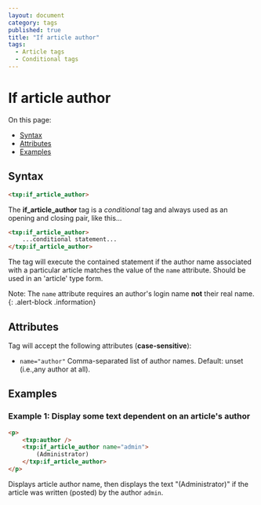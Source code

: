 ```yaml
---
layout: document
category: tags
published: true
title: "If article author"
tags:
  - Article tags
  - Conditional tags
---
```


# If article author

On this page:

* [Syntax](#syntax)
* [Attributes](#attributes)
* [Examples](#examples)

## Syntax

~~~ html
<txp:if_article_author>
~~~

The **if_article_author** tag is a *conditional* tag and always used as an opening and closing pair, like this...

~~~ html
<txp:if_article_author>
    ...conditional statement...
</txp:if_article_author>
~~~

The tag will execute the contained statement if the author name associated with a particular article matches the value of the `name` attribute. Should be used in an 'article' type form.

Note: The `name` attribute requires an author's login name **not** their real name.
{: .alert-block .information}

## Attributes

Tag will accept the following attributes (**case-sensitive**):

* `name="author"`
Comma-separated list of author names.
Default: unset (i.e.,any author at all).

## Examples

### Example 1: Display some text dependent on an article's author

~~~ html
<p>
    <txp:author />
    <txp:if_article_author name="admin">
        (Administrator)
    </txp:if_article_author>
</p>
~~~

Displays article author name, then displays the text "(Administrator)" if the article was written (posted) by the author `admin`.
